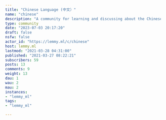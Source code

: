 ```yaml
---
title: "Chinese Language (中文）" 
name: "chinese"
description: "A community for learning and discussing about the Chinese language.一個學習也討論中文的社會。"
type: community
date: "2023-07-03 20:17:20"
draft: false
nsfw: false
actor_id: "https://lemmy.ml/c/chinese"
host: lemmy.ml
lastmod: "2021-03-28 04:31:00"
published: "2021-03-27 08:22:21"
subscribers: 59
posts: 13
comments: 9
weight: 13
dau: 1
wau: 2
mau: 2
instances:
- "lemmy_ml"
tags: 
- "lemmy_ml"

---
```


